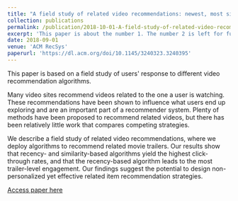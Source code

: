 ```yaml
---
title: "A field study of related video recommendations: newest, most similar, or most relevant?"
collection: publications
permalink: /publication/2018-10-01-A-field-study-of-related-video-recommendations
excerpt: 'This paper is about the number 1. The number 2 is left for future work.'
date: 2018-09-01
venue: 'ACM RecSys'
paperurl: 'https://dl.acm.org/doi/10.1145/3240323.3240395'
---
```


This paper is based on a field study of users' response to different video recommendation algorithms.

Many video sites recommend videos related to the one a user is watching. These recommendations have been shown to influence what users end up exploring and are an important part of a recommender system. Plenty of methods have been proposed to recommend related videos, but there has been relatively little work that compares competing strategies.

We describe a field study of related video recommendations, where we deploy algorithms to recommend related movie trailers. Our results show that recency- and similarity-based algorithms yield the highest click-through rates, and that the recency-based algorithm leads to the most trailer-level engagement. Our findings suggest the potential to design non-personalized yet effective related item recommendation strategies.

[Access paper here](https://dl.acm.org/doi/10.1145/3240323.3240395)
